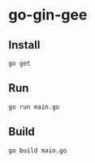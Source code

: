 # go-gin-gee

## Install

```
go get
```

## Run

```
go run main.go
```

## Build

```
go build main.go
```

